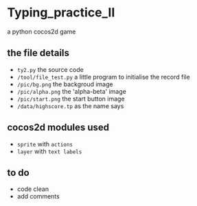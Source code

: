 # Typing_practice_II
a python cocos2d game

## the file details

- `ty2.py`  the source code
- `/tool/file_test.py` a little program to initialise the record file
- `/pic/bg.png` the backgroud image
- `/pic/alpha.png` the 'alpha-beta' image
- `/pic/start.png` the start button image
- `/data/highscore.tp` as the name says

## cocos2d modules used

- `sprite` with `actions`
- `layer` with `text labels`

## to do

- code clean
- add comments
